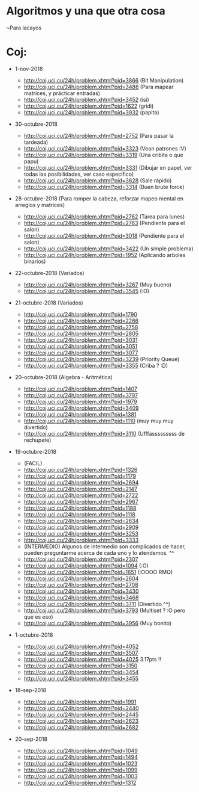 # Algoritmos y una que otra cosa
~Para lacayos

# Coj:

- 1-nov-2018
    - http://coj.uci.cu/24h/problem.xhtml?pid=3866 (Bit Manipulation)
    - http://coj.uci.cu/24h/problem.xhtml?pid=3486 (Para mapear matrices, y prácticar entradas)
    - http://coj.uci.cu/24h/problem.xhtml?pid=3452 (isi)
    - http://coj.uci.cu/24h/problem.xhtml?pid=1622 (gridi)
    - http://coj.uci.cu/24h/problem.xhtml?pid=3932 (papita)

- 30-octubre-2018 
    - http://coj.uci.cu/24h/problem.xhtml?pid=2752 (Para pasar la tardeada)
    - http://coj.uci.cu/24h/problem.xhtml?pid=3323 (Vean patrones :V)
    - http://coj.uci.cu/24h/problem.xhtml?pid=3319 (Una cribita o que papu)
    - http://coj.uci.cu/24h/problem.xhtml?pid=3331 (Dibujar en papel, ver todas las posibilidades, ver caso especifico)
    - http://coj.uci.cu/24h/problem.xhtml?pid=3628 (Sale rápido)
    - http://coj.uci.cu/24h/problem.xhtml?pid=3314 (Buen brute force)

- 28-octubre-2018 (Para romper la cabeza, reforzar mapeo mental en arreglos y matrices)
    - http://coj.uci.cu/24h/problem.xhtml?pid=2762 (Tarea para lunes)
    - http://coj.uci.cu/24h/problem.xhtml?pid=2763 (Pendiente para el salon)
    - http://coj.uci.cu/24h/problem.xhtml?pid=3018 (Pendiente para el salon)
    - http://coj.uci.cu/24h/problem.xhtml?pid=3422 (Un simple problema)
    - http://coj.uci.cu/24h/problem.xhtml?pid=1952 (Aplicando arboles binarios)

- 22-octubre-2018 (Variados)
    - http://coj.uci.cu/24h/problem.xhtml?pid=3267 (Muy bueno)
    - http://coj.uci.cu/24h/problem.xhtml?pid=3545 (:O)
    

- 21-octubre-2018 (Variados)
    - http://coj.uci.cu/24h/problem.xhtml?pid=1790
    - http://coj.uci.cu/24h/problem.xhtml?pid=2266
    - http://coj.uci.cu/24h/problem.xhtml?pid=2758
    - http://coj.uci.cu/24h/problem.xhtml?pid=2805
    - http://coj.uci.cu/24h/problem.xhtml?pid=3031
    - http://coj.uci.cu/24h/problem.xhtml?pid=3051
    - http://coj.uci.cu/24h/problem.xhtml?pid=3077
    - http://coj.uci.cu/24h/problem.xhtml?pid=3239 (Priority Queue)
    - http://coj.uci.cu/24h/problem.xhtml?pid=3355 (Criba ? :D)

- 20-octubre-2018 (Algebra - Aritmética)
    - http://coj.uci.cu/24h/problem.xhtml?pid=1407
    - http://coj.uci.cu/24h/problem.xhtml?pid=3797
    - http://coj.uci.cu/24h/problem.xhtml?pid=1979
    - http://coj.uci.cu/24h/problem.xhtml?pid=3409
    - http://coj.uci.cu/24h/problem.xhtml?pid=1381
    - http://coj.uci.cu/24h/problem.xhtml?pid=1110 (muy muy muy divertido)
    - http://coj.uci.cu/24h/problem.xhtml?pid=3110 (Ufffasssssssss de rechupete)

- 19-octubre-2018
    - (FACIL)
    - http://coj.uci.cu/24h/problem.xhtml?pid=1326
    - http://coj.uci.cu/24h/problem.xhtml?pid=1179
    - http://coj.uci.cu/24h/problem.xhtml?pid=2694
    - http://coj.uci.cu/24h/problem.xhtml?pid=2147
    - http://coj.uci.cu/24h/problem.xhtml?pid=2722
    - http://coj.uci.cu/24h/problem.xhtml?pid=2967
    - http://coj.uci.cu/24h/problem.xhtml?pid=1188
    - http://coj.uci.cu/24h/problem.xhtml?pid=1118
    - http://coj.uci.cu/24h/problem.xhtml?pid=2634
    - http://coj.uci.cu/24h/problem.xhtml?pid=2909
    - http://coj.uci.cu/24h/problem.xhtml?pid=3253
    - http://coj.uci.cu/24h/problem.xhtml?pid=3333
    - (INTERMEDIO) Algunos de intermedio son complicados de hacer, pueden preguntarme acerca de cada uno y lo atendemos. ^^
    - http://coj.uci.cu/24h/problem.xhtml?pid=2307
    - http://coj.uci.cu/24h/problem.xhtml?pid=1094 (:O)
    - http://coj.uci.cu/24h/problem.xhtml?pid=1651 (:OOOO RMQ)
    - http://coj.uci.cu/24h/problem.xhtml?pid=2604
    - http://coj.uci.cu/24h/problem.xhtml?pid=2708
    - http://coj.uci.cu/24h/problem.xhtml?pid=3430
    - http://coj.uci.cu/24h/problem.xhtml?pid=3468
    - http://coj.uci.cu/24h/problem.xhtml?pid=3711 (Divertido ^^)
    - http://coj.uci.cu/24h/problem.xhtml?pid=3793 (Multiset ? :O pero que es eso)
    - http://coj.uci.cu/24h/problem.xhtml?pid=3956 (Muy bonito)

- 1-octubre-2018
    - http://coj.uci.cu/24h/problem.xhtml?pid=4052
    - http://coj.uci.cu/24h/problem.xhtml?pid=3507
    - http://coj.uci.cu/24h/problem.xhtml?pid=4025 3.17pts !!
    - http://coj.uci.cu/24h/problem.xhtml?pid=3150
    - http://coj.uci.cu/24h/problem.xhtml?pid=3454
    - http://coj.uci.cu/24h/problem.xhtml?pid=3455
    
- 18-sep-2018

    - http://coj.uci.cu/24h/problem.xhtml?pid=1991
    - http://coj.uci.cu/24h/problem.xhtml?pid=2440
    - http://coj.uci.cu/24h/problem.xhtml?pid=2445
    - http://coj.uci.cu/24h/problem.xhtml?pid=2623
    - http://coj.uci.cu/24h/problem.xhtml?pid=2682

- 20-sep-2018

    - http://coj.uci.cu/24h/problem.xhtml?pid=1049
    - http://coj.uci.cu/24h/problem.xhtml?pid=1494
    - http://coj.uci.cu/24h/problem.xhtml?pid=1023
    - http://coj.uci.cu/24h/problem.xhtml?pid=1099
    - http://coj.uci.cu/24h/problem.xhtml?pid=1003
    - http://coj.uci.cu/24h/problem.xhtml?pid=1312

